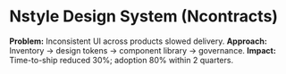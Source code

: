 # Nstyle Design System (Ncontracts)

**Problem:** Inconsistent UI across products slowed delivery.
**Approach:** Inventory → design tokens → component library → governance.
**Impact:** Time-to-ship reduced 30%; adoption 80% within 2 quarters.

